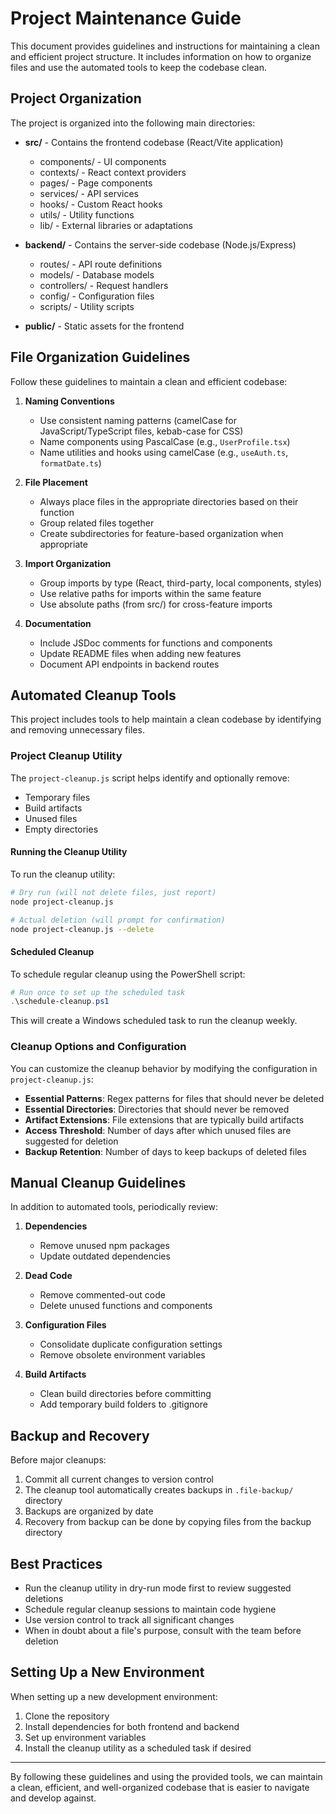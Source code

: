 # Project Maintenance Guide

This document provides guidelines and instructions for maintaining a clean and efficient project structure. It includes information on how to organize files and use the automated tools to keep the codebase clean.

## Project Organization

The project is organized into the following main directories:

- **src/** - Contains the frontend codebase (React/Vite application)
  - components/ - UI components
  - contexts/ - React context providers
  - pages/ - Page components
  - services/ - API services
  - hooks/ - Custom React hooks
  - utils/ - Utility functions
  - lib/ - External libraries or adaptations

- **backend/** - Contains the server-side codebase (Node.js/Express)
  - routes/ - API route definitions
  - models/ - Database models
  - controllers/ - Request handlers
  - config/ - Configuration files
  - scripts/ - Utility scripts

- **public/** - Static assets for the frontend

## File Organization Guidelines

Follow these guidelines to maintain a clean and efficient codebase:

1. **Naming Conventions**
   - Use consistent naming patterns (camelCase for JavaScript/TypeScript files, kebab-case for CSS)
   - Name components using PascalCase (e.g., `UserProfile.tsx`)
   - Name utilities and hooks using camelCase (e.g., `useAuth.ts`, `formatDate.ts`)

2. **File Placement**
   - Always place files in the appropriate directories based on their function
   - Group related files together
   - Create subdirectories for feature-based organization when appropriate

3. **Import Organization**
   - Group imports by type (React, third-party, local components, styles)
   - Use relative paths for imports within the same feature
   - Use absolute paths (from src/) for cross-feature imports

4. **Documentation**
   - Include JSDoc comments for functions and components
   - Update README files when adding new features
   - Document API endpoints in backend routes

## Automated Cleanup Tools

This project includes tools to help maintain a clean codebase by identifying and removing unnecessary files.

### Project Cleanup Utility

The `project-cleanup.js` script helps identify and optionally remove:
- Temporary files
- Build artifacts
- Unused files
- Empty directories

#### Running the Cleanup Utility

To run the cleanup utility:

```bash
# Dry run (will not delete files, just report)
node project-cleanup.js

# Actual deletion (will prompt for confirmation)
node project-cleanup.js --delete
```

#### Scheduled Cleanup

To schedule regular cleanup using the PowerShell script:

```powershell
# Run once to set up the scheduled task
.\schedule-cleanup.ps1
```

This will create a Windows scheduled task to run the cleanup weekly.

### Cleanup Options and Configuration

You can customize the cleanup behavior by modifying the configuration in `project-cleanup.js`:

- **Essential Patterns**: Regex patterns for files that should never be deleted
- **Essential Directories**: Directories that should never be removed
- **Artifact Extensions**: File extensions that are typically build artifacts
- **Access Threshold**: Number of days after which unused files are suggested for deletion
- **Backup Retention**: Number of days to keep backups of deleted files

## Manual Cleanup Guidelines

In addition to automated tools, periodically review:

1. **Dependencies**
   - Remove unused npm packages
   - Update outdated dependencies

2. **Dead Code**
   - Remove commented-out code
   - Delete unused functions and components

3. **Configuration Files**
   - Consolidate duplicate configuration settings
   - Remove obsolete environment variables

4. **Build Artifacts**
   - Clean build directories before committing
   - Add temporary build folders to .gitignore

## Backup and Recovery

Before major cleanups:

1. Commit all current changes to version control
2. The cleanup tool automatically creates backups in `.file-backup/` directory
3. Backups are organized by date
4. Recovery from backup can be done by copying files from the backup directory

## Best Practices

- Run the cleanup utility in dry-run mode first to review suggested deletions
- Schedule regular cleanup sessions to maintain code hygiene
- Use version control to track all significant changes
- When in doubt about a file's purpose, consult with the team before deletion

## Setting Up a New Environment

When setting up a new development environment:

1. Clone the repository
2. Install dependencies for both frontend and backend
3. Set up environment variables
4. Install the cleanup utility as a scheduled task if desired

---

By following these guidelines and using the provided tools, we can maintain a clean, efficient, and well-organized codebase that is easier to navigate and develop against. 
